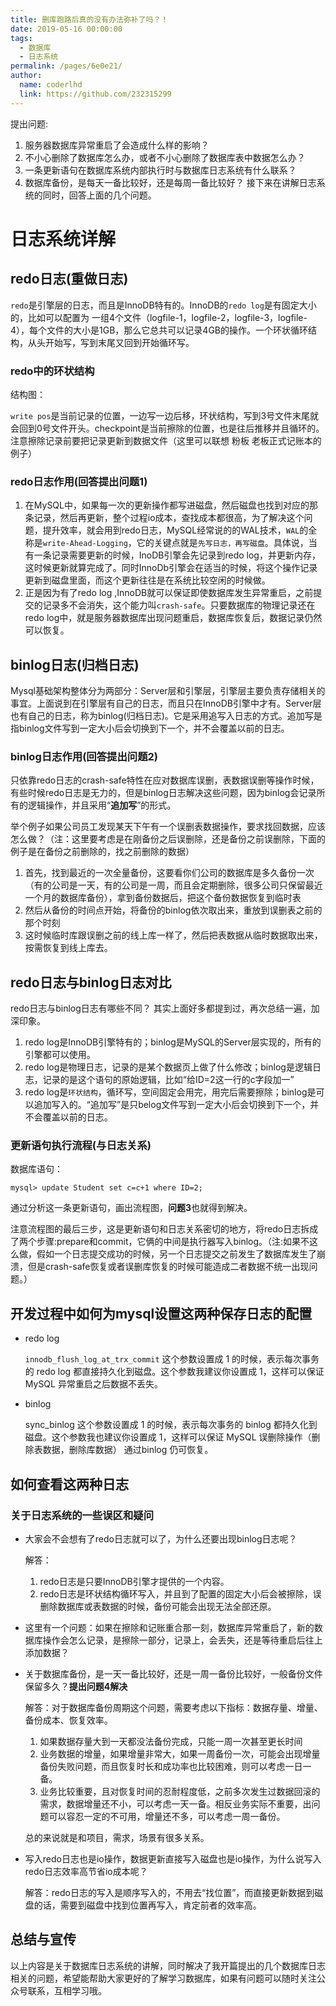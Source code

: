 ```yaml
---
title: 删库跑路后真的没有办法弥补了吗？！
date: 2019-05-16 00:00:00
tags: 
  - 数据库
  - 日志系统
permalink: /pages/6e0e21/
author: 
  name: coderlhd
  link: https://github.com/232315299
---
```


提出问题:

1. 服务器数据库异常重启了会造成什么样的影响？
2. 不小心删除了数据库怎么办，或者不小心删除了数据库表中数据怎么办？
3. 一条更新语句在数据库系统内部执行时与数据库日志系统有什么联系？
4. 数据库备份，是每天一备比较好，还是每周一备比较好？
接下来在讲解日志系统的同时，回答上面的几个问题。

# 日志系统详解
## redo日志(重做日志)
   `redo`是引擎层的日志，而且是InnoDB特有的。InnoDB的`redo log`是有固定大小的，比如可以配置为 一组4个文件（logfile-1，logfile-2，logfile-3，logfile-4），每个文件的大小是1GB，那么它总共可以记录4GB的操作。一个环状循环结构，从头开始写，写到末尾又回到开始循环写。

### redo中的环状结构

结构图：

`write pos`是当前记录的位置，一边写一边后移，环状结构，写到3号文件末尾就会回到0号文件开头。checkpoint是当前擦除的位置，也是往后推移并且循环的。注意擦除记录前要把记录更新到数据文件（这里可以联想 粉板 老板正式记账本的例子）

### redo日志作用(**回答提出问题1**)

 1. 在MySQL中，如果每一次的更新操作都写进磁盘，然后磁盘也找到对应的那条记录，然后再更新，整个过程io成本，查找成本都很高，为了解决这个问题，提升效率，就会用到redo日志，MySQL经常说的的WAL技术，`WAL`的全称是`write-Ahead-Logging`，它的关键点就是`先写日志，再写磁盘`。具体说，当有一条记录需要更新的时候，InoDB引擎会先记录到redo log，并更新内存，这时候更新就算完成了。同时InnoDb引擎会在适当的时候，将这个操作记录更新到磁盘里面，而这个更新往往是在系统比较空闲的时候做。
 2. 正是因为有了redo log ,InnoDB就可以保证即使数据库发生异常重启，之前提交的记录多不会消失，这个能力叫`crash-safe`。只要数据库的物理记录还在redo log中，就是服务器数据库出现问题重启，数据库恢复后，数据记录仍然可以恢复。



## binlog日志(归档日志)

Mysql基础架构整体分为两部分：Server层和引擎层，引擎层主要负责存储相关的事宜。上面说到在引擎层有自己的日志，而且只在InnoDB引擎中才有。Server层也有自己的日志，称为binlog(归档日志)。它是采用追写入日志的方式。追加写是指binlog文件写到一定大小后会切换到下一个，并不会覆盖以前的日志。
    
### binlog日志作用(**回答提出问题2**)

只依靠redo日志的crash-safe特性在应对数据库误删，表数据误删等操作时候，有些时候redo日志是无力的，但是binlog日志解决这些问题，因为binlog会记录所有的逻辑操作，并且采用“**追加写**”的形式。

举个例子如果公司员工发现某天下午有一个误删表数据操作，要求找回数据，应该怎么做？（注：这里要考虑是在刚备份之后误删除，还是备份之前误删除，下面的例子是在备份之前删除的，找之前删除的数据）

1. 首先，找到最近的一次全量备份，这要看你们公司的数据库是多久备份一次（有的公司是一天，有的公司是一周，而且会定期删除，很多公司只保留最近一个月的数据库备份），拿到备份数据后，把这个备份数据恢复到临时表
2. 然后从备份的时间点开始，将备份的binlog依次取出来，重放到误删表之前的那个时刻
3. 这时候临时库跟误删之前的线上库一样了，然后把表数据从临时数据取出来，按需恢复到线上库去。

   
   
## redo日志与binlog日志对比
redo日志与binlog日志有哪些不同？
其实上面好多都提到过，再次总结一遍，加深印象。
1. redo log是InnoDB引擎特有的；binlog是MySQL的Server层实现的，所有的引擎都可以使用。
2. redo log是物理日志，记录的是某个数据页上做了什么修改；binlog是逻辑日志，记录的是这个语句的原始逻辑，比如“给ID=2这一行的c字段加一”
3. redo log是`环状结构`，循环写，空间固定会用完，用完后需要擦除；binlog是可以追加写入的。“追加写”是只belog文件写到一定大小后会切换到下一个，并不会覆盖以前的日志。
### 更新语句执行流程(与日志关系)

数据库语句：

```
mysql> update Student set c=c+1 where ID=2;

```
通过分析这一条更新语句，画出流程图，**问题3**也就得到解决。

注意流程图的最后三步，这是更新语句和日志关系密切的地方，将redo日志拆成了两个步骤:prepare和commit，它俩的中间是执行器写入binlog。（注:如果不这么做，假如一个日志提交成功的时候，另一个日志提交之前发生了数据库发生了崩溃，但是crash-safe恢复或者误删库恢复的时候可能造成二者数据不统一出现问题。）

## 开发过程中如何为mysql设置这两种保存日志的配置

- redo log

    `innodb_flush_log_at_trx_commit` 这个参数设置成 1 的时候，表示每次事务的 redo log 都直接持久化到磁盘。这个参数我建议你设置成 1，这样可以保证 MySQL 异常重启之后数据不丢失。

- binlog 

    sync_binlog 这个参数设置成 1 的时候，表示每次事务的 binlog 都持久化到磁盘。这个参数我也建议你设置成 1，这样可以保证 MySQL 误删除操作（删除表数据，删除库数据） 通过binlog 仍可恢复。

## 如何查看这两种日志

### 关于日志系统的一些误区和疑问
- 大家会不会想有了redo日志就可以了，为什么还要出现binlog日志呢？

    解答：
    1. redo日志是只要InnoDB引擎才提供的一个内容。
    2. redo日志是环状结构循环写入，并且到了配置的固定大小后会被擦除，误删除数据库或表数据的时候，备份可能会出现无法全部还原。
- 这里有一个问题：如果在擦除和记账重合那一刻，数据库异常重启了，新的数据库操作会怎么记录，是擦除一部分，记录上，会丢失，还是等待重启后往上添加数据？

- 关于数据库备份，是一天一备比较好，还是一周一备份比较好，一般备份文件保留多久？**提出问题4解决**

    解答：对于数据库备份周期这个问题，需要考虑以下指标：数据存量、增量、备份成本、恢复效率。
    
    1. 如果数据存量大到一天都没法备份完成，只能一周一次甚至更长时间
    2. 业务数据的增量，如果增量非常大，如果一周备份一次，可能会出现增量备份失败问题，而且恢复时长和成功率也比较困难，则可以考虑一日一备。
    3. 业务比较重要，且对恢复时间的忍耐程度低，之前多次发生过数据回滚的需求，数据增量还不小，可以考虑一天一备。相反业务实际不重要，出问题可以容忍一定的不可用，增量还不多，可以考虑一周一备份。

    总的来说就是和项目，需求，场景有很多关系。
- 写入redo日志也是io操作，数据更新直接写入磁盘也是io操作，为什么说写入redo日志效率高节省io成本呢？

     解答：redo日志的写入是顺序写入的，不用去“找位置”，而直接更新数据到磁盘的话，需要到磁盘中找到位置再写入，肯定前者的效率高。
## 总结与宣传
  以上内容是关于数据库日志系统的讲解，同时解决了我开篇提出的几个数据库日志相关的问题，希望能帮助大家更好的了解学习数据库，如果有问题可以随时关注公众号联系，互相学习哦。

